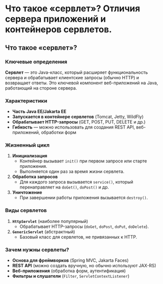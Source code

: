 # Что такое «сервлет»? Отличия сервера приложений и контейнеров сервлетов.
## Что такое «сервлет»?
### Ключевые определения
**Сервлет** — это Java-класс, который расширяет функциональность сервера и обрабатывает клиентские запросы (обычно HTTP) и возвращает ответы. Это ключевой компонент веб-приложений на Java, работающий на стороне сервера.
### Характеристики
- **Часть Java EE/Jakarta EE**  
- **Запускается в контейнере сервлетов** (Tomcat, Jetty, WildFly)  
- **Обрабатывает HTTP-запросы** (GET, POST, PUT, DELETE и др.)  
- **Гибкость** — можно использовать для создания REST API, веб-приложений, обработки форм
### Жизненный цикл
1. **Инициализация**
    - Контейнер вызывает `init()` при первом запросе или старте приложения.
    - Выполняется один раз за время жизни сервлета.
2. **Обработка запросов**
    - Для каждого запроса вызывается `service()`, который перенаправляет на `doGet()`, `doPost()` и др.
3. **Уничтожение**
    - При завершении работы приложения вызывается `destroy()`.
### Виды сервлетов
1. **`HttpServlet`** (наиболее популярный)
    - Обрабатывает HTTP-запросы (`doGet`, `doPost`, `doPut`, `doDelete`).
2. **`GenericServlet`** (абстрактный)
    - Базовый класс для сервлетов, не привязанных к HTTP.
### Зачем нужны сервлеты?
- **Основа для фреймворков** (Spring MVC, Jakarta Faces)
- **REST API** (можно создать вручную, но обычно используют JAX-RS)
- **Веб-приложения** (обработка форм, аутентификация)
- **Фильтры и слушатели** (`Filter`, `ServletContextListener`)